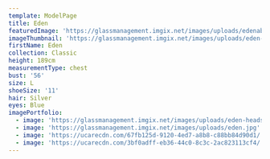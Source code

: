 ```yaml
---
template: ModelPage
title: Eden
featuredImage: 'https://glassmanagement.imgix.net/images/uploads/edenabnner2348.jpg'
imageThumbnail: 'https://glassmanagement.imgix.net/images/uploads/eden-headshot.jpg'
firstName: Eden
collection: Classic
height: 189cm
measurementType: chest
bust: '56'
size: L
shoeSize: '11'
hair: Silver
eyes: Blue
imagePortfolio:
  - image: 'https://glassmanagement.imgix.net/images/uploads/eden-headshot.jpg'
  - image: 'https://glassmanagement.imgix.net/images/uploads/eden.jpg'
  - image: 'https://ucarecdn.com/67fb125d-9120-4ed7-a8b8-c88bb84d90d1/'
  - image: 'https://ucarecdn.com/3bf0adff-eb36-44c0-8c3c-2ac823113cf4/'
---
```



